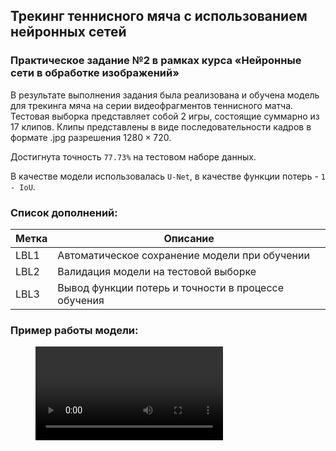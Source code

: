 ## Трекинг теннисного мяча с использованием нейронных сетей
### Практическое задание №2 в рамках курса «Нейронные сети в обработке изображений»

В результате выполнения задания была реализована и обучена модель для трекинга мяча на серии видеофрагментов теннисного матча. Тестовая выборка представляет собой 2 игры, состоящие суммарно из 17 клипов. Клипы представлены в виде последовательности кадров в формате .jpg разрешения $1280 \times 720$.

Достигнута точность `77.73%` на тестовом наборе данных. 

В качестве модели использовалась `U-Net`, в качестве функции потерь - `1 - IoU`.

### Список дополнений:
| Метка | Описание |
| ----- |--------|
| LBL1  | Автоматическое сохранение модели при обучении |
| LBL2  | Валидация модели на тестовой выборке |
| LBL3  | Вывод функции потерь и точности в процессе обучения |

### Пример работы модели:

<figure class="video_container">
  <video controls="true" allowfullscreen="true">
    <source src="video/test_g1_c3.mp4" type="video/mp4">
  </video>
</figure>